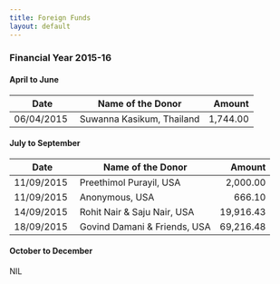 ```yaml
---
title: Foreign Funds
layout: default
---
```

<style>table{width:100%;max-width:500px}th:first-child,td:first-child{width:100px}</style>

### Financial Year 2015-16

#### April to June

| Date       | Name of the Donor                                     | Amount
|------------|-------------------------------------------------------|-------------:|
| 06/04/2015 | Suwanna Kasikum, Thailand                             | 1,744.00

#### July to September

| Date       | Name of the Donor                                     | Amount
|------------|-------------------------------------------------------|-------------:|
| 11/09/2015 | Preethimol Purayil, USA                               | 2,000.00
| 11/09/2015 | Anonymous, USA                                        | 666.10
| 14/09/2015 | Rohit Nair & Saju Nair, USA                           | 19,916.43
| 18/09/2015 | Govind Damani & Friends, USA                          | 69,216.48

#### October to December

NIL

